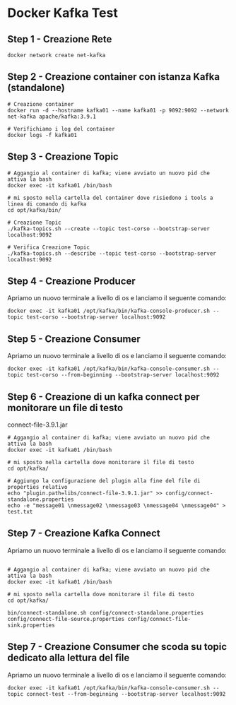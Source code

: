 # Docker Kafka Test

## Step 1 - Creazione Rete

```shell
docker network create net-kafka
```

## Step 2 - Creazione container con istanza Kafka (standalone)

```shell
# Creazione container
docker run -d --hostname kafka01 --name kafka01 -p 9092:9092 --network net-kafka apache/kafka:3.9.1

# Verifichiamo i log del container
docker logs -f kafka01
```

## Step 3 - Creazione Topic

```shell
# Aggangio al container di kafka; viene avviato un nuovo pid che attiva la bash
docker exec -it kafka01 /bin/bash

# mi sposto nella cartella del container dove risiedono i tools a linea di comando di kafka
cd opt/kafka/bin/

# Creazione Topic
./kafka-topics.sh --create --topic test-corso --bootstrap-server localhost:9092

# Verifica Creazione Topic
./kafka-topics.sh --describe --topic test-corso --bootstrap-server localhost:9092
```

## Step 4 - Creazione Producer

Apriamo un nuovo terminale a livello di os e lanciamo il seguente comando:
```shell
docker exec -it kafka01 /opt/kafka/bin/kafka-console-producer.sh --topic test-corso --bootstrap-server localhost:9092
```

## Step 5 - Creazione Consumer

Apriamo un nuovo terminale a livello di os e lanciamo il seguente comando:
```shell
docker exec -it kafka01 /opt/kafka/bin/kafka-console-consumer.sh --topic test-corso --from-beginning --bootstrap-server localhost:9092
``` 


## Step 6 - Creazione di un kafka connect per monitorare un file di testo

connect-file-3.9.1.jar

```shell
# Aggangio al container di kafka; viene avviato un nuovo pid che attiva la bash
docker exec -it kafka01 /bin/bash

# mi sposto nella cartella dove monitorare il file di testo
cd opt/kafka/

# Aggiungo la configurazione del plugin alla fine del file di properties relativo
echo "plugin.path=libs/connect-file-3.9.1.jar" >> config/connect-standalone.properties
echo -e "message01 \nmessage02 \nmessage03 \nmessage04 \nmessage04" > test.txt
```

## Step 7 - Creazione Kafka Connect

Apriamo un nuovo terminale a livello di os e lanciamo il seguente comando:
```shell

# Aggangio al container di kafka; viene avviato un nuovo pid che attiva la bash
docker exec -it kafka01 /bin/bash

# mi sposto nella cartella dove monitorare il file di testo
cd opt/kafka/

bin/connect-standalone.sh config/connect-standalone.properties config/connect-file-source.properties config/connect-file-sink.properties
```

## Step 7 - Creazione Consumer che scoda su topic dedicato alla lettura del file

Apriamo un nuovo terminale a livello di os e lanciamo il seguente comando:
```shell
docker exec -it kafka01 /opt/kafka/bin/kafka-console-consumer.sh --topic connect-test --from-beginning --bootstrap-server localhost:9092
```



